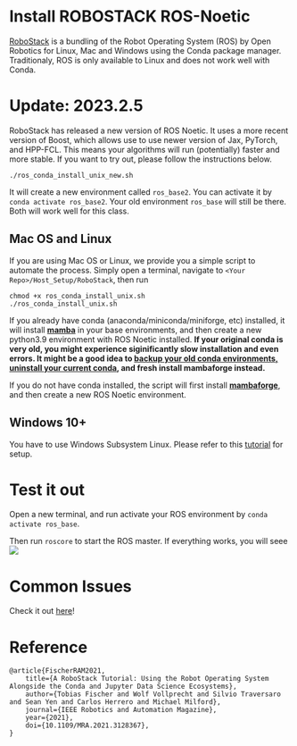 # Install ROBOSTACK ROS-Noetic 
[RoboStack](https://robostack.github.io/index.html) is a bundling of the Robot Operating System (ROS) by Open Robotics for Linux, Mac and Windows using the Conda package manager. Traditionaly, ROS is only available to Linux and does not work well with Conda.

# Update: 2023.2.5
RoboStack has released a new version of ROS Noetic. It uses a more recent version of Boost, which allows use to use newer version of Jax, PyTorch, and HPP-FCL. This means your algorithms will run (potentially) faster and more stable. If you want to try out, please follow the instructions below.
```
./ros_conda_install_unix_new.sh
```
It will create a new environment called ```ros_base2```. You can activate it by ```conda activate ros_base2```. Your old environment ```ros_base``` will still be there. Both will work well for this class.

## Mac OS and Linux
If you are using Mac OS or Linux, we provide you a simple script to automate the process. Simply open a terminal, navigate to ```<Your Repo>/Host_Setup/RoboStack```, then run

```
chmod +x ros_conda_install_unix.sh
./ros_conda_install_unix.sh
```
If you already have conda (anaconda/miniconda/miniforge, etc) installed, it will install [**mamba**](https://mamba.readthedocs.io/en/latest/installation.html) in your base environments, and then create a new python3.9 environment with ROS Noetic installed. **If your original conda is very old, you might experience siginificantly slow installation and even errors. It might be a good idea to [backup your old conda environments, uninstall your current conda](https://docs.anaconda.com/anaconda/install/uninstall/), and fresh install mambaforge instead.**

If you do not have conda installed, the script will first install [**mambaforge**](https://github.com/conda-forge/miniforge#mambaforge), and then create a new ROS Noetic environment. 

## Windows 10+
You have to use Windows Subsystem Linux. Please refer to this [tutorial](Windows/windows_robostack.md) for setup.

# Test it out
Open a new terminal, and run activate your ROS environment by ```conda activate ros_base```.

Then run ```roscore``` to start the ROS master. If everything works, you will seee
![](asset/ros_core_output.png)

# Common Issues
Check it out [here](/FAQ/readme.md)!



# Reference
```
@article{FischerRAM2021,
    title={A RoboStack Tutorial: Using the Robot Operating System Alongside the Conda and Jupyter Data Science Ecosystems},
    author={Tobias Fischer and Wolf Vollprecht and Silvio Traversaro and Sean Yen and Carlos Herrero and Michael Milford},
    journal={IEEE Robotics and Automation Magazine},
    year={2021},
    doi={10.1109/MRA.2021.3128367},
}
```
